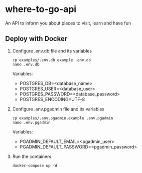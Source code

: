 # where-to-go-api
An API to inform you about places to visit, learn and have fun 


## Deploy with Docker
1. Configure .env.db file and its variables
    ```
    cp examples/.env.db.example .env.db
    nano .env.db
    ```

    Variables:
    - POSTGRES_DB=<database_name>
    - POSTGRES_USER=<database_user>
    - POSTGRES_PASSWORD=<database_password>
    - POSTGRES_ENCODING=UTF-8

2. Configure .env.pgadmin file and its variables
    ```
    cp examples/.env.pgadmin.example .env.pgadmin
    nano .env.pgadmin
    ```

    Variables:
    - PGADMIN_DEFAULT_EMAIL=<pgadmin_user>
    - PGADMIN_DEFAULT_PASSWORD=<pgadmin_password>

3. Run the containers
    ```
    docker-compose up -d
    ```
